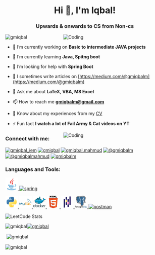 <!-- [![MasterHead](https://media.tenor.com/CzdMW7wnLn8AAAAC/coding.gif)](https://www.linkedin.com/in/gmiqbal) -->



<h1 align="center">Hi 👋, I'm Iqbal!</h1>
<h3 align="center">Upwards & onwards to CS from Non-cs</h3>

<img align="right" alt="Coding" width="320" src="https://media.tenor.com/JKME0oniBxIAAAAS/parkour-theoffice.gif">


<p align="left"> <img src="https://komarev.com/ghpvc/?username=gmiqbal&label=Profile%20views&color=0e75b6&style=flat" alt="gmiqbal" /> </p>

<!-- <p align="left"> <a href="https://twitter.com/gmiqbal_iem" target="blank"><img src="https://img.shields.io/twitter/follow/gmiqbal_iem?logo=twitter&style=for-the-badge" alt="gmiqbal_iem" /></a> </p> -->

- 🔭 I’m currently working on **Basic to intermediate JAVA projects**

- 🌱 I’m currently learning **Java, Spitng boot**

- 🤝 I’m looking for help with **Spring Boot**

<!-- - 👨‍💻 All of my projects are available at [https://www.linkedin.com/in/gmiqbal](https://www.linkedin.com/in/gmiqbal) -->

- 📝 I sometimes write articles on [https://medium.com/@gmiqbalm](https://medium.com/@gmiqbalm)

- 💬 Ask me about **LaTeX, VBA, MS Excel**

- 📫 How to reach me **gmiqbalm@gmail.com**

- 📄 Know about my experiences from my [CV](https://drive.google.com/file/d/1DuoccfXb3f3zdWMV64GSfPeFrFx4QzBf/view?usp=share_link)

- ⚡ Fun fact **I watch a lot of Fail Army & Cat videos on YT**



<img align="right" alt="Coding" width="320" src="https://media.tenor.com/CzdMW7wnLn8AAAAC/coding.gif">

<h3 align="left">Connect with me:</h3>
<p align="left">
<a href="https://twitter.com/gmiqbal_iem" target="blank"><img align="center" src="https://raw.githubusercontent.com/rahuldkjain/github-profile-readme-generator/master/src/images/icons/Social/twitter.svg" alt="gmiqbal_iem" height="30" width="40" /></a>
<a href="https://linkedin.com/in/gmiqbal" target="blank"><img align="center" src="https://raw.githubusercontent.com/rahuldkjain/github-profile-readme-generator/master/src/images/icons/Social/linked-in-alt.svg" alt="gmiqbal" height="30" width="40" /></a>
<a href="https://fb.com/gmiqbal.mahmud" target="blank"><img align="center" src="https://raw.githubusercontent.com/rahuldkjain/github-profile-readme-generator/master/src/images/icons/Social/facebook.svg" alt="gmiqbal.mahmud" height="30" width="40" /></a>
<a href="https://medium.com/@gmiqbalm" target="blank"><img align="center" src="https://raw.githubusercontent.com/rahuldkjain/github-profile-readme-generator/master/src/images/icons/Social/medium.svg" alt="@gmiqbalm" height="30" width="40" /></a>
<a href="https://www.youtube.com/c/@gmiqbalmahmud" target="blank"><img align="center" src="https://raw.githubusercontent.com/rahuldkjain/github-profile-readme-generator/master/src/images/icons/Social/youtube.svg" alt="@gmiqbalmahmud" height="30" width="40" /></a>
<a href="https://www.leetcode.com/gmiqbalm" target="blank"><img align="center" src="https://raw.githubusercontent.com/rahuldkjain/github-profile-readme-generator/master/src/images/icons/Social/leet-code.svg" alt="gmiqbalm" height="30" width="40" /></a>
</p>



<h3 align="left">Languages and Tools:</h3>
<p align="left"> 
  <a href="https://www.java.com" target="_blank" rel="noreferrer"> <img src="https://raw.githubusercontent.com/devicons/devicon/master/icons/java/java-original.svg" alt="java" width="40" height="40"/> </a> 
    <a href="https://spring.io/" target="_blank" rel="noreferrer"> <img src="https://www.vectorlogo.zone/logos/springio/springio-icon.svg" alt="spring" width="40" height="40"/> </a> </p>
    <a href="https://www.python.org" target="_blank" rel="noreferrer"> <img src="https://raw.githubusercontent.com/devicons/devicon/master/icons/python/python-original.svg" alt="python" width="40" height="40"/> </a> 
     <a href="https://www.mysql.com/" target="_blank" rel="noreferrer"> <img src="https://raw.githubusercontent.com/devicons/devicon/master/icons/mysql/mysql-original-wordmark.svg" alt="mysql" width="40" height="40"/> </a> 
  <a href="https://www.docker.com/" target="_blank" rel="noreferrer"> <img src="https://raw.githubusercontent.com/devicons/devicon/master/icons/docker/docker-original-wordmark.svg" alt="docker" width="40" height="40"/> </a> 
  <a href="https://www.w3.org/html/" target="_blank" rel="noreferrer"> <img src="https://raw.githubusercontent.com/devicons/devicon/master/icons/html5/html5-original-wordmark.svg" alt="html5" width="40" height="40"/> </a> 
  <a href="https://pandas.pydata.org/" target="_blank" rel="noreferrer"> <img src="https://raw.githubusercontent.com/devicons/devicon/2ae2a900d2f041da66e950e4d48052658d850630/icons/pandas/pandas-original.svg" alt="pandas" width="40" height="40"/> </a> 
  <a href="https://www.postgresql.org" target="_blank" rel="noreferrer"> <img src="https://raw.githubusercontent.com/devicons/devicon/master/icons/postgresql/postgresql-original-wordmark.svg" alt="postgresql" width="40" height="40"/> </a> 
  <a href="https://postman.com" target="_blank" rel="noreferrer"> <img src="https://www.vectorlogo.zone/logos/getpostman/getpostman-icon.svg" alt="postman" width="40" height="40"/> </a> 



![LeetCode Stats](https://leetcard.jacoblin.cool/gmiqbalm?theme=dark&font=Copse&ext=activity)




<p><img align="left" src="https://github-readme-stats.vercel.app/api/top-langs?username=gmiqbal&show_icons=true&locale=en&layout=compact" alt="gmiqbal" /></p>

<p align="left"> <a href="https://github.com/ryo-ma/github-profile-trophy"><img src="https://github-profile-trophy.vercel.app/?username=gmiqbal" alt="gmiqbal" /></a> </p>

<p>&nbsp;<img align="center" src="https://github-readme-stats.vercel.app/api?username=gmiqbal&show_icons=true&locale=en" alt="gmiqbal" /></p>

<p><img align="center" src="https://github-readme-streak-stats.herokuapp.com/?user=gmiqbal&" alt="gmiqbal" /></p>

